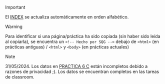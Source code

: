 > [!IMPORTANT]
> El [INDEX](https://offbranded.github.io/Computacion-lol/) se actualiza automáticamente en orden alfabético.

> [!WARNING]
> Para identificar si una página/práctica ha sido copiada (sin haber sido leída al copiarla), se encuentra un `<!-- Hecho por SQG -->` debajo de `<html>` (en prácticas antiguas) / `<html>` y `<body>` (en prácticas actuales)

> [!NOTE]
> 31/05/2024.
> Los datos en [PRACTICA 6 C](https://offbranded.github.io/Computacion-lol/PRACTICAS/PRACTICA%206%20C.html) están incompletos debido a razones de privacidad ;). Los datos se encuentran completos en las tareas de classroom.

